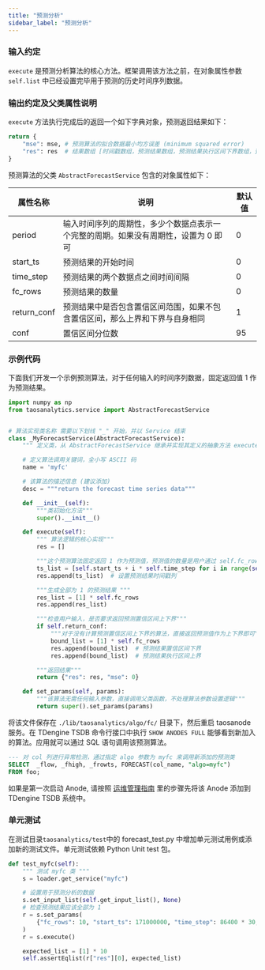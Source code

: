 ```yaml
---
title: "预测分析"
sidebar_label: "预测分析"
---
```


### 输入约定

`execute` 是预测分析算法的核心方法。框架调用该方法之前，在对象属性参数 `self.list` 中已经设置完毕用于预测的历史时间序列数据。

### 输出约定及父类属性说明

`execute` 方法执行完成后的返回一个如下字典对象，预测返回结果如下：

```python
return {
    "mse": mse, # 预测算法的拟合数据最小均方误差 (minimum squared error)
    "res": res  # 结果数组 [时间戳数组，预测结果数组，预测结果执行区间下界数组，预测结果执行区间上界数组]
}
```

预测算法的父类 `AbstractForecastService` 包含的对象属性如下：

| 属性名称        | 说明                                          | 默认值 |
|-------------|---------------------------------------------|-----|
| period      | 输入时间序列的周期性，多少个数据点表示一个完整的周期。如果没有周期性，设置为 0 即可 |  0  |
| start_ts    | 预测结果的开始时间                                   |  0  |
| time_step   | 预测结果的两个数据点之间时间间隔                            | 0   |
| fc_rows     | 预测结果的数量                                     |  0  |
| return_conf | 预测结果中是否包含置信区间范围，如果不包含置信区间，那么上界和下界与自身相同      |  1  | 
| conf        | 置信区间分位数                                     | 95  |

### 示例代码

下面我们开发一个示例预测算法，对于任何输入的时间序列数据，固定返回值 1 作为预测结果。

```python
import numpy as np
from taosanalytics.service import AbstractForecastService


# 算法实现类名称 需要以下划线 "_" 开始，并以 Service 结束
class _MyForecastService(AbstractForecastService):
    """ 定义类，从 AbstractForecastService 继承并实现其定义的抽象方法 execute  """

    # 定义算法调用关键词，全小写 ASCII 码
    name = 'myfc'

    # 该算法的描述信息 (建议添加)
    desc = """return the forecast time series data"""

    def __init__(self):
        """类初始化方法"""
        super().__init__()

    def execute(self):
        """ 算法逻辑的核心实现"""
        res = []

        """这个预测算法固定返回 1 作为预测值，预测值的数量是用户通过 self.fc_rows 指定"""
        ts_list = [self.start_ts + i * self.time_step for i in range(self.fc_rows)]
        res.append(ts_list)  # 设置预测结果时间戳列

        """生成全部为 1 的预测结果 """
        res_list = [1] * self.fc_rows
        res.append(res_list)

        """检查用户输入，是否要求返回预测置信区间上下界"""
        if self.return_conf:
            """对于没有计算预测置信区间上下界的算法，直接返回预测值作为上下界即可"""
            bound_list = [1] * self.fc_rows
            res.append(bound_list)  # 预测结果置信区间下界
            res.append(bound_list)  # 预测结果执行区间上界

        """返回结果"""
        return {"res": res, "mse": 0}

    def set_params(self, params):
        """该算法无需任何输入参数，直接调用父类函数，不处理算法参数设置逻辑"""
        return super().set_params(params)

```

将该文件保存在 `./lib/taosanalytics/algo/fc/` 目录下，然后重启 taosanode 服务。在 TDengine TSDB 命令行接口中执行 `SHOW ANODES FULL` 能够看到新加入的算法。应用就可以通过 SQL 语句调用该预测算法。

```SQL
--- 对 col 列进行异常检测，通过指定 algo 参数为 myfc 来调用新添加的预测类
SELECT  _flow, _fhigh, _frowts, FORECAST(col_name, "algo=myfc")
FROM foo;
```

如果是第一次启动 Anode, 请按照 [运维管理指南](../../../management) 里的步骤先将该 Anode 添加到 TDengine TSDB 系统中。

### 单元测试

在测试目录`taosanalytics/test`中的 forecast_test.py 中增加单元测试用例或添加新的测试文件。单元测试依赖 Python Unit test 包。

```python
def test_myfc(self):
    """ 测试 myfc 类 """
    s = loader.get_service("myfc")

    # 设置用于预测分析的数据
    s.set_input_list(self.get_input_list(), None)
    # 检查预测结果应该全部为 1
    r = s.set_params(
        {"fc_rows": 10, "start_ts": 171000000, "time_step": 86400 * 30, "start_p": 0}
    )
    r = s.execute()

    expected_list = [1] * 10
    self.assertEqlist(r["res"][0], expected_list)
```
